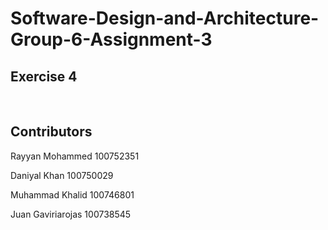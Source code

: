 # Software-Design-and-Architecture-Group-6-Assignment-3
## Exercise 4


<br>

## Contributors

Rayyan Mohammed 100752351

Daniyal Khan 100750029

Muhammad Khalid 100746801

Juan Gaviriarojas 100738545
